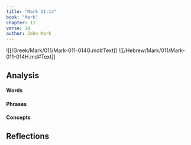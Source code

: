 ```yaml
---
title: "Mark 11:14"
book: "Mark"
chapter: 11
verse: 14
author: John Mark
---
```

![[/Greek/Mark/011/Mark-011-014G.md#Text]]
![[/Hebrew/Mark/011/Mark-011-014H.md#Text]]

## Analysis

#### Words

#### Phrases

#### Concepts

## Reflections
